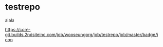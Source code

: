 # testrepo
alala

https://core-git.builds.2ndsiteinc.com/job/wooseungorg/job/testrepo/job/master/badge/icon

